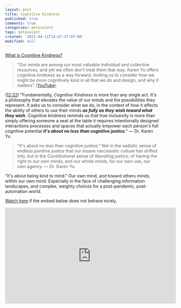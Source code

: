 ```yaml
---
layout: post
title: Cognitive Kindness
published: true
comments: true
categories: metavalent
tags: metavalent
created: '2021-04-11T14:47:37:07:00'
modified: null
---
```


[What is Cognitive Kindness?](https://www.patreon.com/posts/49843126)

> "Our minds are among our most valuable individual and collective resources, and yet we often don’t treat them that way. Karen Yu offers cognitive kindness as a way forward, inviting us to consider how we might be more cognitively kind in all that we do and design, and why it matters" ([YouTube](https://youtu.be/E4IyZ0df3ks)).

([12:22](https://youtu.be/E4IyZ0df3ks?t=12m22)) "Fundamentally, _Cognitive Kindness_ is more than any single act. It's a philosophy that elevates the value of our minds and the possibilities they represent. It asks us to consider what we do, in the context of how it affects the ability of others to use their minds ***as fully as they wish toward what they wish***. Cognitive kindness reminds us that true inclusivity is more than simply offering someone a seat at the table it requires intentionally designed interactions processes and spaces that actually empower each person's full cognitive potential ***it's about no less than cognitive justice***." &mdash; Dr. Karen Yu

> "It's about no less than cognitive justice.” Not in the sadistic sense of endless *punitive justice* that our insane narcissistic culture has drifted into; but in the Constitutional sense of *liberating justice*; of having the right to our own minds, and our whole minds, for our own use, our own agency. &mdash; Dr. Karen Yu

"It's about being kind to mind." Our own mind, and toward others minds, within our own mind. Especially in the face of challenging information landscapes, and complex, weighty choices for a post-pandemic, post-automation world.

[Watch here](https://youtu.be/E4IyZ0df3ks) if the embed below does not behave nicely. 

<div class="embed-container"><iframe width="560" height="315" src="https://www.youtube.com/embed/E4IyZ0df3ks" title="YouTube video player" frameborder="0" allow="accelerometer; autoplay; clipboard-write; encrypted-media; gyroscope; picture-in-picture" allowfullscreen></iframe></div>

